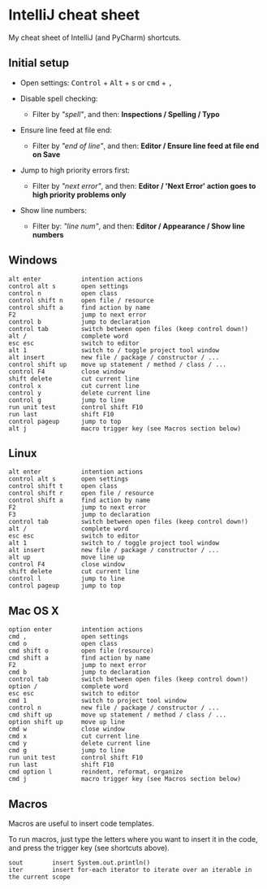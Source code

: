 IntelliJ cheat sheet
====================

My cheat sheet of IntelliJ (and PyCharm) shortcuts.


Initial setup
-------------

- Open settings:
  <kbd>Control</kbd> + <kbd>Alt</kbd> + <kbd>s</kbd> or <kbd>cmd</kbd> + <kbd>,</kbd>

- Disable spell checking:
  - Filter by *"spell"*, and then: **Inspections / Spelling / Typo**

- Ensure line feed at file end:
  - Filter by *"end of line"*, and then: **Editor / Ensure line feed at file end on Save**

- Jump to high priority errors first:
  - Filter by *"next error"*, and then: **Editor / 'Next Error' action goes to high priority problems only**

- Show line numbers:
  - Filter by: *"line num"*, and then: **Editor / Appearance / Show line numbers**


Windows
-------

    alt enter           intention actions
    control alt s       open settings
    control n           open class
    control shift n     open file / resource
    control shift a     find action by name
    F2                  jump to next error
    control b           jump to declaration
    control tab         switch between open files (keep control down!)
    alt /               complete word
    esc esc             switch to editor
    alt 1               switch to / toggle project tool window
    alt insert          new file / package / constructor / ...
    control shift up    move up statement / method / class / ...
    control F4          close window
    shift delete        cut current line
    control x           cut current line
    control y           delete current line
    control g           jump to line
    run unit test       control shift F10
    run last            shift F10
    control pageup      jump to top
    alt j               macro trigger key (see Macros section below)


Linux
-----

    alt enter           intention actions
    control alt s       open settings
    control shift t     open class
    control shift r     open file / resource
    control shift a     find action by name
    F2                  jump to next error
    F3                  jump to declaration
    control tab         switch between open files (keep control down!)
    alt /               complete word
    esc esc             switch to editor
    alt 1               switch to / toggle project tool window
    alt insert          new file / package / constructor / ...
    alt up              move line up
    control F4          close window
    shift delete        cut current line
    control l           jump to line
    control pageup      jump to top


Mac OS X
--------

    option enter        intention actions
    cmd ,               open settings
    cmd o               open class
    cmd shift o         open file (resource)
    cmd shift a         find action by name
    F2                  jump to next error
    cmd b               jump to declaration
    control tab         switch between open files (keep control down!)
    option /            complete word
    esc esc             switch to editor
    cmd 1               switch to project tool window
    control n           new file / package / constructor / ...
    cmd shift up        move up statement / method / class / ...
    option shift up     move up line
    cmd w               close window
    cmd x               cut current line
    cmd y               delete current line
    cmd g               jump to line
    run unit test       control shift F10
    run last            shift F10
    cmd option l        reindent, reformat, organize
    cmd j               macro trigger key (see Macros section below)

Macros
------

Macros are useful to insert code templates.

To run macros, just type the letters where you want to insert it in the code,
and press the trigger key (see shortcuts above).

    sout        insert System.out.println()
    iter        insert for-each iterator to iterate over an iterable in the current scope
